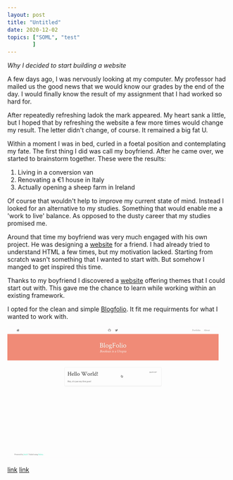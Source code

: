```yaml
---
layout: post
title: "Untitled"
date: 2020-12-02
topics: ["SOML", "test"
        ]
---
```


*Why I decided to start building a website*

A few days ago, I was nervously looking at my computer. My professor had mailed us the good news that we would know our grades by the end of the day. I would finally know the result of my assignment that I had worked so hard for.

After repeatedly refreshing ladok the mark appeared. My heart sank a little, but I hoped that by refreshing the website a few more times would change my result. The letter didn't change, of course. It remained a big fat U. 


Within a moment I was in bed, curled in a foetal position and contemplating my fate. The first thing I did was call my boyfriend. After he came over, we started to brainstorm together. These were the results:


1. Living in a conversion van
2. Renovating a €1 house in Italy
3. Actually opening a sheep farm in Ireland

Of course that wouldn't help to improve my current state of mind. Instead I looked for an alternative to my studies. Something that would enable me a 'work to live' balance. As opposed to the dusty career that my studies promised me.

Around that time my boyfriend was very much engaged with his own project. He was designing a [website](https://mr-volta.github.io/) for a friend. I had already tried to understand HTML a few times, but my motivation lacked. Starting from scratch wasn't something that I wanted to start with. But somehow I manged to get inspired this time. 

Thanks to my boyfriend I discovered a [website](http://jekyllthemes.org/) offering themes that I could start out with. This gave me the chance to learn while working within an existing framework.

I opted for the clean and simple [Blogfolio](https://github.com/lamccloskey/jekyll-theme-blogfolio). It fit me requirments for what I wanted to work with.

![blogfolio](/img/blogfolio.gif)

[link](http://jekyllthemes.org/)
[link](http://jekyllthemes.org/)